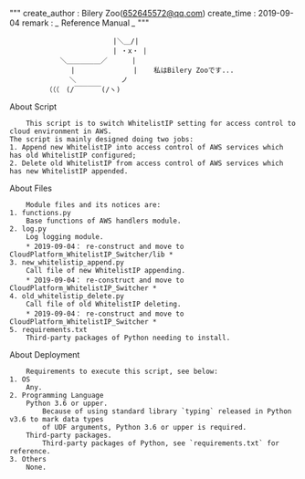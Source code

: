 """
create_author : Bilery Zoo(652645572@qq.com)
create_time   : 2019-09-04
remark       : *_* Reference Manual *_*
"""


            　　 　 　　　　 　 |＼＿/|
            　　 　 　　　　 　 | ・x・ |
            　　 ＼＿＿＿＿＿／　　　 |
            　　 　 |　　　 　　　　　|    私はBilery Zooです...
            　　　　＼　　　　　 　ノ　
            　（（（　(/￣￣￣￣(/ヽ)


About Script

        This script is to switch WhitelistIP setting for access control to cloud environment in AWS.
    The script is mainly designed doing two jobs:
    1. Append new WhitelistIP into access control of AWS services which has old WhitelistIP configured;
    2. Delete old WhitelistIP from access control of AWS services which has new WhitelistIP appended.

About Files

        Module files and its notices are:
    1. functions.py
        Base functions of AWS handlers module.
    2. log.py
        Log logging module.
        * 2019-09-04： re-construct and move to CloudPlatform_WhitelistIP_Switcher/lib *
    3. new_whitelistip_append.py
        Call file of new WhitelistIP appending.
        * 2019-09-04： re-construct and move to CloudPlatform_WhitelistIP_Switcher *
    4. old_whitelistip_delete.py
        Call file of old WhitelistIP deleting.
        * 2019-09-04： re-construct and move to CloudPlatform_WhitelistIP_Switcher *
    5. requirements.txt
        Third-party packages of Python needing to install.
        
About Deployment

        Requirements to execute this script, see below:
    1. OS
        Any.
    2. Programming Language
        Python 3.6 or upper.
            Because of using standard library `typing` released in Python v3.6 to mark data types
            of UDF arguments, Python 3.6 or upper is required.
        Third-party packages.
            Third-party packages of Python, see `requirements.txt` for reference.
    3. Others
        None.
